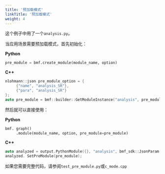 ```yaml
---
title: '预加载模式'
linkTitle: '预加载模式'
weight: 4
---
```


这个例子中用了一个`analysis.py`。

当应用场景需要预加载模式，首先初始化：

**Python**
```python
pre_module = bmf.create_module(module_name, option)
```
**C++**
```cpp
nlohmann::json pre_module_option = {
     {"name", "analysis_SR"},
     {"para", "analysis_SR"}
};
auto pre_module = bmf::builder::GetModuleInstance("analysis", pre_module_option.dump());
```

然后就可以直接使用：

**Python**
```python
bmf. graph()
     .module(module_name, option, pre_module=pre_module)
```
**C++**
```cpp
auto analyzed = output.PythonModule({}, "analysis", bmf_sdk::JsonParam());
analyzed. SetPreModule(pre_module);
```

如果您需要完整代码，请参阅`test_pre_module.py`或`c_mode.cpp`